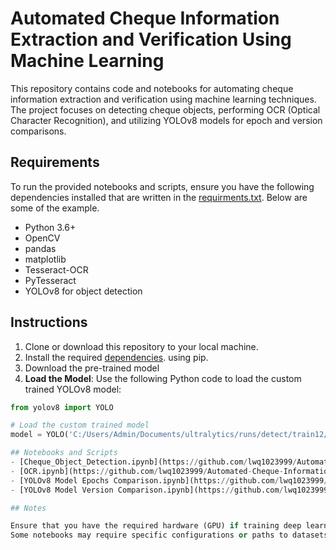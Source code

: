 # Automated Cheque Information Extraction and Verification Using Machine Learning

This repository contains code and notebooks for automating cheque information extraction and verification using machine learning techniques. The project focuses on detecting cheque objects, performing OCR (Optical Character Recognition), and utilizing YOLOv8 models for epoch and version comparisons.

## Requirements

To run the provided notebooks and scripts, ensure you have the following dependencies installed that are written in the [requirments.txt](https://github.com/lwq1023999/Automated-Cheque-Information-Extraction-and-Verification-Using-Machine-Learning/blob/main/requirements.txt). Below are some of the example.
- Python 3.6+
- OpenCV
- pandas
- matplotlib
- Tesseract-OCR
- PyTesseract
- YOLOv8 for object detection

## Instructions
1. Clone or download this repository to your local machine.
2. Install the required [dependencies](https://github.com/lwq1023999/Automated-Cheque-Information-Extraction-and-Verification-Using-Machine-Learning/blob/main/requirements.txt).  using pip.
3. Download the pre-trained model
4.  **Load the Model**:
   Use the following Python code to load the custom trained YOLOv8 model:
   ```python
   from yolov8 import YOLO

   # Load the custom trained model
   model = YOLO('C:/Users/Admin/Documents/ultralytics/runs/detect/train12/weights/best.onnx')

## Notebooks and Scripts
- [Cheque_Object_Detection.ipynb](https://github.com/lwq1023999/Automated-Cheque-Information-Extraction-and-Verification-Using-Machine-Learning/blob/main/Cheque_Obeject_Detection.ipynb): Notebook for detecting cheque objects using machine learning models.
- [OCR.ipynb](https://github.com/lwq1023999/Automated-Cheque-Information-Extraction-and-Verification-Using-Machine-Learning/blob/main/OCR.ipynb): Notebook demonstrating Optical Character Recognition (OCR) techniques for extracting text from cheque images.
- [YOLOv8 Model Epochs Comparison.ipynb](https://github.com/lwq1023999/Automated-Cheque-Information-Extraction-and-Verification-Using-Machine-Learning/blob/main/YOLOv8%20Model%20Epochs%20Comparison.ipynb): Notebook comparing YOLOv8 model performance based on epochs.
- [YOLOv8 Model Version Comparison.ipynb](https://github.com/lwq1023999/Automated-Cheque-Information-Extraction-and-Verification-Using-Machine-Learning/blob/main/YOLOv8%20Model%20Version%20Comparison.ipynb): Notebook comparing different versions of the YOLOv8 model.

## Notes

Ensure that you have the required hardware (GPU) if training deep learning models like YOLOv8.
Some notebooks may require specific configurations or paths to datasets, modify them accordingly.
